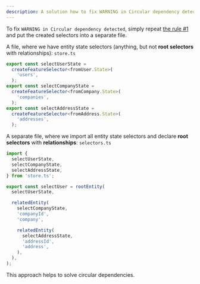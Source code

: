 ```yaml
---
description: A solution how to fix WARNING in Circular dependency detected
---
```


To fix `WARNING in Circular dependency detected`, simply repeat [the rule #1](../guide/quick.md) and put the created selectors into a separate file.

A file, where we have entity state selectors (anything, but not **root selectors** with relationships): `store.ts`

```ts
export const selectUserState =
  createFeatureSelector<fromUser.State>(
    'users',
  );
export const selectCompanyState =
  createFeatureSelector<fromCompany.State>(
    'companies',
  );
export const selectAddressState =
  createFeatureSelector<fromAddress.State>(
    'addresses',
  );
```

A separate file, where we import all entity state selectors and declare **root selectors** with **relationships**: `selectors.ts`

```ts
import {
  selectUserState,
  selectCompanyState,
  selectAddressState,
} from 'store.ts';

export const selectUser = rootEntity(
  selectUserState,

  relatedEntity(
    selectCompanyState,
    'companyId',
    'company',

    relatedEntity(
      selectAddressState,
      'addressId',
      'address',
    ),
  ),
);
```

This approach helps to solve circular dependencies.
